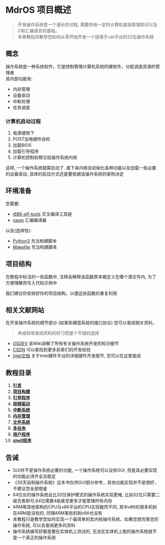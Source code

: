 # MdrOS 项目概述

> 开发操作系统是一个漫长的过程, 需要你有一定的计算机底层原理知识以及C和汇编语言的基础。\
> 本章教程将教学您如何从零开始开发一个适用于`x86`平台的32位操作系统

## 概念

操作系统是一种系统软件，它是控制管理计算机系统的硬软件，分配调度资源的管理者\
其内部功能有:

* 内存管理
* 设备驱动
* 中断处理
* 任务调度

### 计算机启动过程

1. 电源键按下
2. POST加电硬件自检
3. 加载BIOS
4. 加载引导程序
5. 计算机控制权移交给操作系统内核

这样, 一个操作系统就算启动了. 接下来内核会初始化各种功能以及加载一些必要的设备驱动, 具体的启动方式还是要依据该操作系统的架构决定

## 环境准备

您需要:

* [i686-elf-tools](https://github.com/lordmilko/i686-elf-tools/releases/tag/13.2.0) 交叉编译工具链
* [nasm](https://nasm.us/) 汇编编译器

以及(选择性):

* [Python3](https://www.python.org/downloads/) 充当构建脚本
* [Makefile](https://www.gnu.org/software/make/) 充当构建脚本

## 项目结构

在教程中标注的一些函数中, 注释会解释该函数原本被定义在哪个源文件内, 为了方便理解而写入代码示例中

我们建议你安排好你的项目结构，以便这些函数的重复利用

## 相关文献网站

在开发操作系统的细节部分 (如某些硬盘系统的接口协议) 您可以查阅相关资料。

> 养成经常查阅资料的好习惯是个不错的选择

* [OSDEV](https://wiki.osdev.org/) 该Wiki讲解了所有有关操作系统开发的知识细节
* [CSDN](https://blog.csdn.net/) 可以查找到更多前辈们的开发经验
* [Intel文档](https://www.intel.cn/content/www/cn/zh/resources-documentation/developer.html) 关于Intel硬件平台的详细硬件开发细节, 您可以在这里查阅

## 教程目录

1. [**引言**](/教程/正文/项目/MdrOS/root.md)
2. [**项目构建**](/教程/正文/项目/MdrOS/build.md)
3. [**引导程序**](/教程/正文/项目/MdrOS/bootloader.md)
4. [**视频驱动**](/教程/正文/项目/MdrOS/video_driver.md)
5. [**中断系统**](/教程/正文/项目/MdrOS/interrupt.md)
6. [**内存管理**](/教程/正文/项目/MdrOS/memory.md)
7. [**文件系统**](/教程/正文/项目/MdrOS/filesystem.md)
8. [**多任务**](/教程/正文/项目/MdrOS/task.md)
9. [**用户程序**](/教程/正文/项目/MdrOS/application.md)
10. [**shell程序**](/教程/正文/项目/MdrOS/shell.md)

## 告诫

* GUI并不是操作系统必要的功能, 一个操作系统可以没有GUI, 但是其必要实现的功能必须齐全且稳定
* 《30天自制操作系统》这本书仅供GUI部分参考，其他功能实现并不是很好，不建议您全部借鉴
* 64位长的操作系统会比32位保护模式的操作系统实现更难, 比如32位只需要二级页表即可,64位需要4级甚至更多才能管理所有内存
* ARM等其他架构的CPU与x86平台的CPU实现截然不同, 其中x86的很多机制在ARM是没有的, 同理ARM某些机制x86也没有
* 本教程只是教学您如何实现一个最简单的宏内核操作系统，如果您想完善您的操作系统, 可以去查阅更多的资料
* 操作系统编写好都是要在实体机上测试的, 无法在实体机上跑的操作系统就不是一个真正的操作系统
